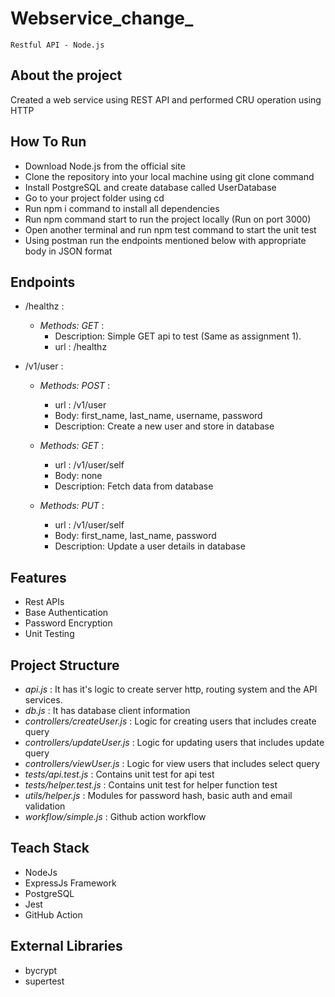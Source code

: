 # Webservice_change_
``Restful API - Node.js``

## About the project
Created a web service using REST API and performed CRU operation using HTTP

## How To Run
* Download Node.js from the official site
* Clone the repository into your local machine using git clone command
* Install PostgreSQL and create database called UserDatabase
* Go to your project folder using cd
* Run npm i command to install all dependencies
* Run npm command start to run the project locally (Run on port 3000)
* Open another terminal and run npm test command to start the unit test
* Using postman run the endpoints mentioned below with appropriate body in JSON format


## Endpoints
* /healthz :

  - *Methods: GET* : 
      - Description: Simple GET api to test (Same as assignment 1).
      - url : /healthz

* /v1/user :
  
  - *Methods: POST* : 
      - url : /v1/user
      - Body: first_name, last_name, username, password
      - Description: Create a new user and store in database

  - *Methods: GET* : 
      - url : /v1/user/self
      - Body: none
      - Description: Fetch data from database

  - *Methods: PUT* : 
      - url : /v1/user/self
      - Body: first_name, last_name, password
      - Description: Update a user details in database

## Features
* Rest APIs
* Base Authentication
* Password Encryption
* Unit Testing 

## Project Structure
* *api.js* : It has it's logic to create server http, routing system and the API services.
* *db.js* : It has database client information
* *controllers/createUser.js* : Logic for creating users that includes create query
* *controllers/updateUser.js* : Logic for updating users that includes update query
* *controllers/viewUser.js* : Logic for view users that includes select query
* *tests/api.test.js* : Contains unit test for api test
* *tests/helper.test.js* : Contains unit test for helper function test
* *utils/helper.js* : Modules for password hash, basic auth and email validation
* *workflow/simple.js* : Github action workflow
  
## Teach Stack
* NodeJs
* ExpressJs Framework
* PostgreSQL
* Jest
* GitHub Action

## External Libraries
* bycrypt
* supertest
